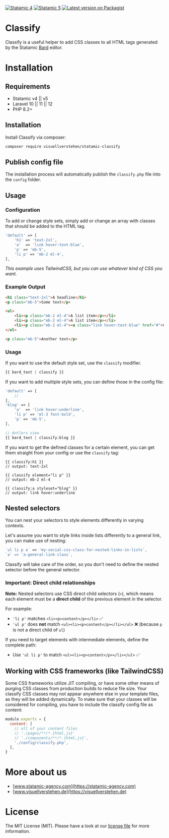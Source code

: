 [![Statamic 4](https://img.shields.io/badge/Statamic-v4-FF269E?style=for-the-badge&link=https://statamic.com)](https://statamic.com/addons/visuellverstehen/classify) 
[![Statamic 5](https://img.shields.io/badge/Statamic-v5-FF269E?style=for-the-badge&link=https://statamic.com)](https://statamic.com/addons/visuellverstehen/classify) 
[![Latest version on Packagist](https://img.shields.io/packagist/v/visuellverstehen/statamic-classify.svg?style=for-the-badge)](https://packagist.org/packages/visuellverstehen/statamic-classify)

# Classify
Classify is a useful helper to add CSS classes to all HTML tags generated by the Statamic [Bard](https://statamic.dev/fieldtypes/bard) editor. 

# Installation

## Requirements

- Statamic v4 || v5
- Laravel 10 || 11 || 12
- PHP 8.2+

## Installation

Install Classify via composer:

```bash
composer require visuellverstehen/statamic-classify
```

## Publish config file

The installation process will automatically publish the `classify.php` file into the `config` folder.

## Usage

### Configuration
To add or change style sets, simply add or change an array with classes that should be added to the HTML tag.
```php
'default' => [
    'h1' => 'text-2xl',
    'a'  => 'link hover:text-blue',
    'p' => 'mb-5',
    'li p' => 'mb-2 ml-4',
],
```
*This example uses TailwindCSS, but you can use whatever kind of CSS you want.*

### Example Output
```html
<h1 class="text-2xl">A headline</h1>
<p class="mb-5">Some text</p>

<ul>
    <li><p class="mb-2 ml-4">A list item</p></li>
    <li><p class="mb-2 ml-4">A list item</p></li>
    <li><p class="mb-2 ml-4"><a class="link hover:text-blue" href="#">Click me</a></p></li>
</ul>

<p class="mb-5">Another text</p>
```

### Usage

If you want to use the default style set, use the `classify` modifier. 
```php
{{ bard_text | classify }}
```

If you want to add multiple style sets, you can define those in the config file:
```php
'default' => [
    // 
],
'blog' => [
    'a'  => 'link hover:underline',
    'li p' => 'ml-3 font-bold',
    'p' => 'mb-5',
],

// Antlers view
{{ bard_text | classify:blog }}
```

If you want to get the defined classes for a certain element, you can get them straight from your config or use the `classify` tag:
```
{{ classify:h1 }}
// output: text-2xl

{{ classify element="li p" }}
// output: mb-2 ml-4

{{ classify:a styleset="blog" }}
// output: link hover:underline
```

## Nested selectors
You can nest your selectors to style elements differently in varying contexts. 

Let's assume you want to style links inside lists differently to a general link, you can make use of nesting:

```php
`ul li p a` => 'my-secial-css-class-for-nested-links-in-lists`,
`a` => `a-general-link-class`,
```

Classify will take care of the order, so you don't need to define the nested selector before the general selector.

### Important: Direct child relationships

**Note:** Nested selectors use CSS direct child selectors (`>`), which means each element must be a **direct child** of the previous element in the selector.

For example:
- `'li p'` matches `<li><p>content</p></li>` ✅
- `'ul p'` does **not** match `<ul><li><p>content</p></li></ul>` ❌ (because `p` is not a direct child of `ul`)

If you need to target elements with intermediate elements, define the complete path:
- Use `'ul li p'` to match `<ul><li><p>content</p></li></ul>` ✅

## Working with CSS frameworks (like TailwindCSS)

Some CSS frameworks utilize JIT compiling, or have some other means of purging CSS classes from production builds to reduce file size. Your classify CSS classes may not appear anywhere else in your template files, as they will be added dynamically. To make sure that your classes will be considered for compiling, you have to include the classify config file as content:

```js
module.exports = {
  content: [
    // all of your content files
    // './pages/**/*.{html,js}'
    // './components/**/*.{html,js}',
    './config/classify.php',
  ],
}
```

# More about us
- [www.statamic-agency.com](https://statamic-agency.com)
- [www.visuellverstehen.de](https://visuellverstehen.de)

# License
The MIT License (MIT). Please have a look at our [license file](LICENSE.md) for more information.
